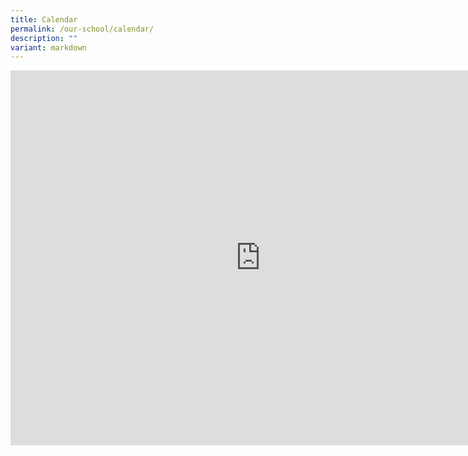 ```yaml
---
title: Calendar
permalink: /our-school/calendar/
description: ""
variant: markdown
---
```

<iframe scrolling="no" frameborder="0" height="600" width="800" style="border: 0" src="https://calendar.google.com/calendar/embed?src=c_09d5d22740846bafdc5279c2dda0b5da2b67f734d1decadd48582b6ecba5ab67%40group.calendar.google.com&amp;ctz=Asia%2FSingapore"></iframe>